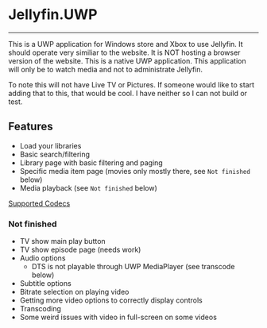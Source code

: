 # Jellyfin.UWP
----------------------------

This is a UWP application for Windows store and Xbox to use Jellyfin. It should operate very similiar to the website. It is NOT hosting a browser version of the website. This is a native UWP application. This application will only be to watch media and not to administrate Jellyfin.

To note this will not have Live TV or Pictures. If someone would like to start adding that to this, that would be cool. I have neither so I can not build or test.

## Features
* Load your libraries
* Basic search/filtering
* Library page with basic filtering and paging
* Specific media item page (movies only mostly there, see `Not finished` below)
* Media playback (see `Not finished` below)

[Supported Codecs](https://learn.microsoft.com/en-us/windows/uwp/audio-video-camera/supported-codecs)

### Not finished

* TV show main play button
* TV show episode page (needs work)
* Audio options
	* DTS is not playable through UWP MediaPlayer (see transcode below) 
* Subtitle options
* Bitrate selection on playing video
* Getting more video options to correctly display controls
* Transcoding
* Some weird issues with video in full-screen on some videos
